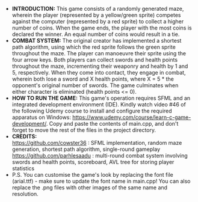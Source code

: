 - **INTRODUCTION:** This game consists of a randomly generated maze, wherein the player (represented by a yellow/green sprite) competes against the computer (represented by a red sprite) to collect a higher number of coins. When the game ends, the player with the most coins is declared the winner. An equal number of coins would result in a tie.
- **COMBAT SYSTEM:** The original creator has implemented a shortest path algorithm, using which the red sprite follows the green sprite throughout the maze. The player can manoeuvre their sprite using the four arrow keys. Both players can collect swords and health points throughout the maze, incrementing their weaponry and health by 1 and 5, respectively. When they come into contact, they engage in combat, wherein both lose a sword and X health points, where X = 5 * the opponent's original number of swords. The game culminates when either character is eliminated (health points <= 0).
- **HOW TO RUN THE GAME:** This game's operation requires SFML and an integrated development environment (IDE). Kindly watch video #46 of the following Udemy course to install and configure the required apparatus on Windows: https://www.udemy.com/course/learn-c-game-development/. Copy and paste the contents of main.cpp, and don't forget to move the rest of the files in the project directory.
- **CREDITS:**\
  https://github.com/cowster36 : SFML implementation, random maze generation, shortest path algorithm, single-round gameplay\
  https://github.com/parhlesaadu : multi-round combat system involving swords and health points, scoreboard, AVL tree for storing player statistics
- P.S. You can customise the game's look by replacing the font file (arial.ttf) - make sure to update the font name in main.cpp! You can also replace the .png files with other images of the same name and resolution.
